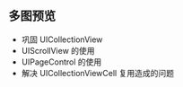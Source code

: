 ## 多图预览

- 巩固 UICollectionView
- UIScrollView 的使用
- UIPageControl 的使用
- 解决 UICollectionViewCell 复用造成的问题
